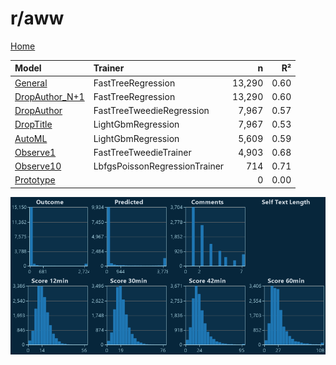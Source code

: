 # r/aww

[Home](../index.md)

|Model|Trainer|n|R²|
|:---|:---|---:|---:|
|[General](models/guess_aww_General.md)|FastTreeRegression|13,290|0.60|
|[DropAuthor_N+1](models/guess_aww_DropAuthor_N+1.md)|FastTreeRegression|13,290|0.60|
|[DropAuthor](models/guess_aww_DropAuthor.md)|FastTreeTweedieRegression|7,967|0.57|
|[DropTitle](models/guess_aww_DropTitle.md)|LightGbmRegression|7,967|0.53|
|[AutoML](models/guess_aww_AutoML.md)|LightGbmRegression|5,609|0.59|
|[Observe1](models/guess_aww_Observe1.md)|FastTreeTweedieTrainer|4,903|0.68|
|[Observe10](models/guess_aww_Observe10.md)|LbfgsPoissonRegressionTrainer|714|0.71|
|[Prototype](models/guess_aww_Prototype.md)||0|0.00|

![r/aww Distributions (guess)](../images/guess_aww_Distributions.png "r/aww Distributions (guess)")

